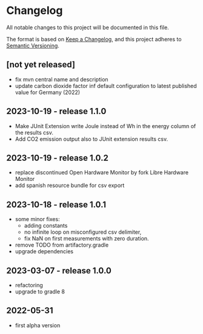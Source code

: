 [//]: # ($formatter:off$)
# Changelog
All notable changes to this project will be documented in this file.

The format is based on [Keep a Changelog](https://keepachangelog.com/en/1.0.0/),
and this project adheres to [Semantic Versioning](https://semver.org/spec/v2.0.0.html).

## [not yet released]
- fix mvn central name and description
- update carbon dioxide factor inf default configuration to latest published value for Germany (2022)

## 2023-10-19 - release 1.1.0
- Make JUnit Extension write Joule instead of Wh in the energy column of the results csv.
- Add CO2 emission output also to JUnit extension results csv.

## 2023-10-19 - release 1.0.2
- replace discontinued Open Hardware Monitor by fork Libre Hardware Monitor
- add spanish resource bundle for csv export

## 2023-10-18 - release 1.0.1
- some minor fixes:
    - adding constants
    - no infinite loop on misconfigured csv delimiter,
    - fix NaN on first measurements with zero duration.
- remove TODO from artifactory.gradle
- upgrade dependencies

## 2023-03-07 - release 1.0.0
- refactoring
- upgrade to gradle 8

## 2022-05-31
- first alpha version

